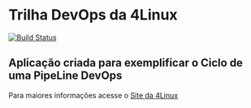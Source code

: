 # Trilha DevOps da 4Linux

<!-- Altere a Flag abaixo com sua URL do Travis -->
[![Build Status](https://travis-ci.org/wagnertrindade/DevOpsLab-HelloWorld.svg?branch=master)](https://travis-ci.org/wagnertrindade/DevOpsLab-HelloWorld)

## Aplicação criada para exemplificar o Ciclo de uma PipeLine DevOps


Para maiores informações acesse o [Site da 4Linux](https://www.4linux.com.br/cursos/devops)

